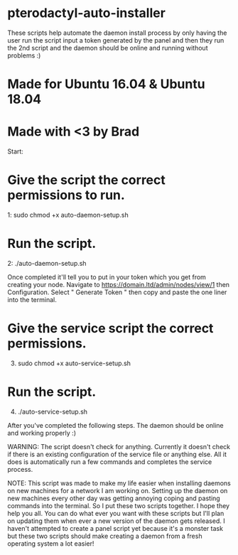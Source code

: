 # pterodactyl-auto-installer



These scripts help automate the daemon install process by only having the user run the script input a token generated by the panel and then they run the 2nd script and the daemon should be online and running without problems :)


# Made for Ubuntu 16.04 & Ubuntu 18.04
# Made with <3 by Brad

Start:

# Give the script the correct permissions to run.
1: sudo chmod +x auto-daemon-setup.sh

# Run the script.
2: ./auto-daemon-setup.sh

Once completed it'll tell you to put in your token which you get from creating your node.
Navigate to https://domain.ltd/admin/nodes/view/1 then Configuration.
Select " Generate Token " then copy and paste the one liner into the terminal.

# Give the service script the correct permissions.
3. sudo chmod +x auto-service-setup.sh

# Run the script.
4. ./auto-service-setup.sh

After you've completed the following steps. The daemon should be online and working properly :)


WARNING: The script doesn't check for anything. Currently it doesn't check if there is an existing configuration of the service file or anything else. All it does is automatically run a few commands and completes the service process.

NOTE: This script was made to make my life easier when installing daemons on new machines for a network I am working on. Setting up the daemon on new machines every other day was getting annoying coping and pasting commands into the terminal. So I put these two scripts together. I hope they help you all. You can do what ever you want with these scripts but I'll plan on updating them when ever a new version of the daemon gets released. I haven't attempted to create a panel script yet because it's a monster task but these two scripts should make creating a daemon from a fresh operating system a lot easier!
